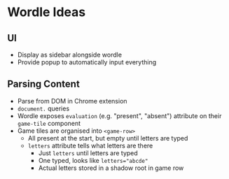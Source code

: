 # Wordle Ideas

## UI

* Display as sidebar alongside wordle
* Provide popup to automatically input everything

## Parsing Content

* Parse from DOM in Chrome extension
* `document.` queries
* Wordle exposes `evaluation` (e.g. "present", "absent") attribute on their `game-tile` component
* Game tiles are organised into `<game-row>`
	* All present at the start, but empty until letters are typed
	* `letters` attribute tells what letters are there
		* Just `letters` until letters are typed
		* One typed, looks like `letters="abcde"`
		* Actual letters stored in a shadow root in game row